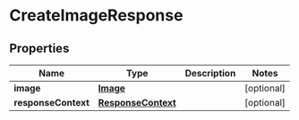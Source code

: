 

# CreateImageResponse


## Properties

| Name | Type | Description | Notes |
|------------ | ------------- | ------------- | -------------|
|**image** | [**Image**](Image.md) |  |  [optional] |
|**responseContext** | [**ResponseContext**](ResponseContext.md) |  |  [optional] |



